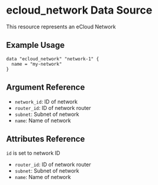 # ecloud_network Data Source

This resource represents an eCloud Network

## Example Usage

```hcl
data "ecloud_network" "network-1" {
  name = "my-network"
}
```

## Argument Reference

- `network_id`: ID of network
- `router_id`: ID of network router
- `subnet`: Subnet of network
- `name`: Name of network

## Attributes Reference

`id` is set to network ID

- `router_id`: ID of network router
- `subnet`: Subnet of network
- `name`: Name of network